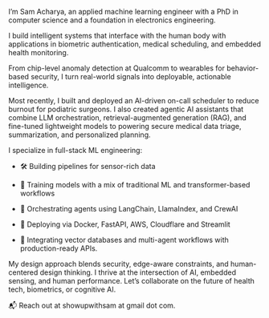 I’m Sam Acharya, an applied machine learning engineer with a PhD in computer science and a foundation in electronics engineering.

I build intelligent systems that interface with the human body with applications in biometric authentication, medical scheduling, and embedded health monitoring. 

From chip-level anomaly detection at Qualcomm to wearables for behavior-based security, I turn real-world signals into deployable, actionable intelligence.

Most recently, I built and deployed an AI-driven on-call scheduler to reduce burnout for podiatric surgeons. I also created agentic AI assistants that combine LLM orchestration, retrieval-augmented generation (RAG), and fine-tuned lightweight models to powering secure medical data triage, summarization, and personalized planning.

I specialize in full-stack ML engineering:

  - 🛠️ Building pipelines for sensor-rich data
  
  - 🧠 Training models with a mix of traditional ML and transformer-based workflows
  
  - 🔄 Orchestrating agents using LangChain, LlamaIndex, and CrewAI
  
  - 🚀 Deploying via Docker, FastAPI, AWS, Cloudflare and Streamlit
  
  - 🧬 Integrating vector databases and multi-agent workflows with production-ready APIs.

My design approach blends security, edge-aware constraints, and human-centered design thinking. 
I thrive at the intersection of AI, embedded sensing, and human performance.
Let’s collaborate on the future of health tech, biometrics, or cognitive AI.

📬 Reach out at showupwithsam at gmail dot com. 
